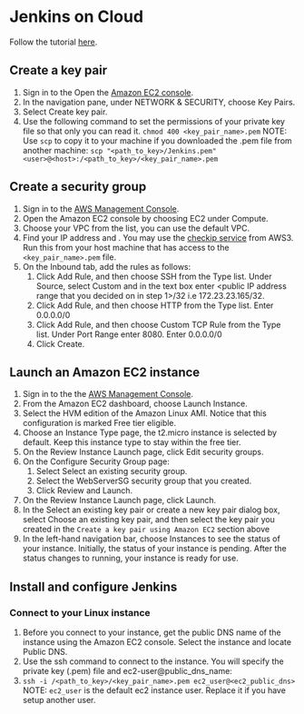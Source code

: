 # Jenkins on Cloud
Follow the tutorial [here](https://www.jenkins.io/doc/tutorials/tutorial-for-installing-jenkins-on-AWS/ "Install Jenkins on AWS").

## Create a key pair
1. Sign in to the Open the [Amazon EC2 console](https://console.aws.amazon.com/ec2/ "Amazon EC2 console").
2. In the navigation pane, under NETWORK & SECURITY, choose Key Pairs.
3. Select Create key pair.
4. Use the following command to set the permissions of your private key file so that only you can read it.
```chmod 400 <key_pair_name>.pem```
NOTE: Use `scp` to copy it to your machine if you downloaded the .pem file from another machine:
```scp "<path_to_key>/Jenkins.pem" <user>@<host>:/<path_to_key>/<key_pair_name>.pem```

## Create a security group
1. Sign in to the [AWS Management Console](https://console.aws.amazon.com/ec2/ "AWS Management Console").
2. Open the Amazon EC2 console by choosing EC2 under Compute.
3. Choose your VPC from the list, you can use the default VPC.
4. Find your IP address and . You may use the [checkip service](http://checkip.amazonaws.com/ "checkip service") from AWS3. Run this from your host machine that has access to the `<key_pair_name>.pem` file.
5. On the Inbound tab, add the rules as follows:
	1. Click Add Rule, and then choose SSH from the Type list. Under Source, select Custom and in the text box enter <public IP address range that you decided on in step 1>/32 i.e 172.23.23.165/32.
	2. Click Add Rule, and then choose HTTP from the Type list. Enter 0.0.0.0/0
	3. Click Add Rule, and then choose Custom TCP Rule from the Type list. Under Port Range enter 8080. Enter 0.0.0.0/0
	4. Click Create.

## Launch an Amazon EC2 instance
1. Sign in to the the [AWS Management Console](https://console.aws.amazon.com/ec2/ "AWS Management Console").
2. From the Amazon EC2 dashboard, choose Launch Instance.
3. Select the HVM edition of the Amazon Linux AMI. Notice that this configuration is marked Free tier eligible.
4. Choose an Instance Type page, the t2.micro instance is selected by default. Keep this instance type to stay within the free tier.
5. On the Review Instance Launch page, click Edit security groups.
6. On the Configure Security Group page:
	1. Select Select an existing security group.
	2. Select the WebServerSG security group that you created.
	3. Click Review and Launch.
7. On the Review Instance Launch page, click Launch.
8. In the Select an existing key pair or create a new key pair dialog box, select Choose an existing key pair, and then select the key pair you created in the `Create a key pair using Amazon EC2` section above
9. In the left-hand navigation bar, choose Instances to see the status of your instance. Initially, the status of your instance is pending. After the status changes to running, your instance is ready for use.

## Install and configure Jenkins
### Connect to your Linux instance
1. Before you connect to your instance, get the public DNS name of the instance using the Amazon EC2 console. Select the instance and locate Public DNS.
2. Use the ssh command to connect to the instance. You will specify the private key (.pem) file and ec2-user@public_dns_name:
3. ```ssh -i /<path_to_key>/<key_pair_name>.pem ec2_user@<ec2_public_dns>``` NOTE: `ec2_user` is the default ec2 instance user. Replace it if you have setup another user. 